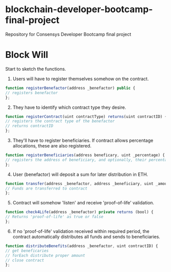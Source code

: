 # blockchain-developer-bootcamp-final-project

Repository for Consensys Developer Bootcamp final project

# Block Will

Start to sketch the functions.

1.  Users will have to register themselves somehow on the contract.

```javascript
function registerBenefactor(address _benefactor) public {
// registers benefactor
};
```

2. They have to identify which contract type they desire.

```javascript
function registerContract(uint contractType) returns(uint contractID) {
// registers the contract type of the benefactor
// returns contractID
};
```

3. They'll have to register beneficiaries. If contract allows percentage allocations, these are also registered.

```javascript
function registerBeneficiaries(address beneficary, uint _percentage) {
// registers the address of beneficiary, and optionally, their percentage
};
```

4. User (benefactor) will deposit a sum for later distribution in ETH.

```javascript
function transfer(address _benefactor, address _beneficiary, uint _amount) private {
// Funds are transferred to contract
};
```

5. Contract will somehow 'listen' and receive 'proof-of-life' validation.

```javascript
function check4Life(address _benefactor) private returns (bool) {
// Returns 'proof-of-life' as true or false
};
```

6. If no 'proof-of-life' validation received within required period, the contract automatically distributes all funds and sends to beneficiaries.

```javascript
function distributeBenefits(address _benefactor, uint contractID) {
// get beneficaries
// forEach distribute proper amount
// close contract
};
```
